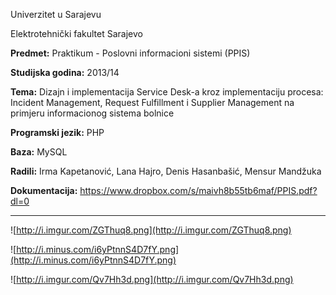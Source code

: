 Univerzitet u Sarajevu

Elektrotehnički fakultet Sarajevo

**Predmet:** Praktikum - Poslovni informacioni sistemi (PPIS)


**Studijska godina:** 2013/14

**Tema:** Dizajn i implementacija Service Desk-a kroz implementaciju
procesa: Incident Management, Request Fulfillment i Supplier
Management na primjeru informacionog sistema bolnice

**Programski jezik:** PHP

**Baza:** MySQL

**Radili:** Irma Kapetanović, Lana Hajro, Denis Hasanbašić, Mensur Mandžuka

**Dokumentacija:** https://www.dropbox.com/s/maivh8b55tb6maf/PPIS.pdf?dl=0


---


![http://i.imgur.com/ZGThuq8.png](http://i.imgur.com/ZGThuq8.png)

![http://i.minus.com/i6yPtnnS4D7fY.png](http://i.minus.com/i6yPtnnS4D7fY.png)

![http://i.imgur.com/Qv7Hh3d.png](http://i.imgur.com/Qv7Hh3d.png)